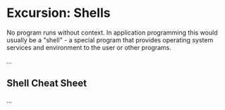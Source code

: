 Excursion: Shells
=================

No program runs without context. In application programming this would usually
be a "shell" - a special program that provides operating system services and
environment to the user or other programs.

...

## Shell Cheat Sheet
...
